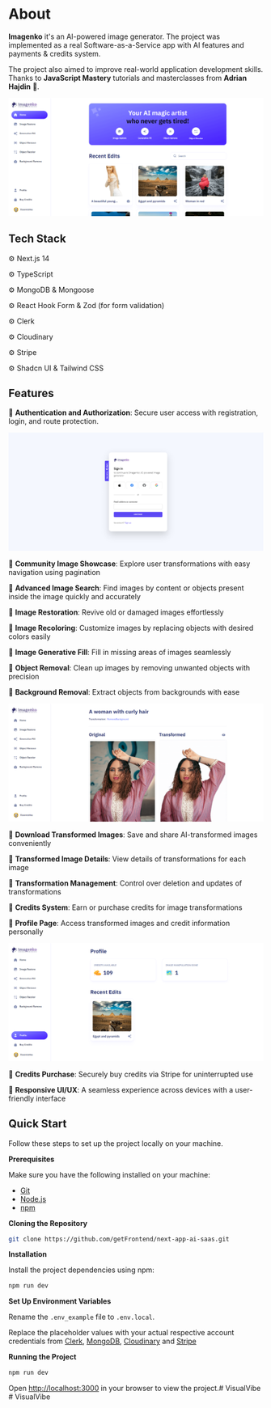# About

**Imagenko** it's an AI-powered image generator. The project was implemented as a real Software-as-a-Service app with AI features and payments & credits system.

The project also aimed to improve real-world application development skills. Thanks to **JavaScript Mastery** tutorials and masterclasses from **Adrian Hajdin** 🚀.

![](https://github.com/getFrontend/next-app-ai-saas/blob/main/public/imagenko-1.png?raw=true)

## Tech Stack

⚙️ Next.js 14

⚙️ TypeScript

⚙️ MongoDB & Mongoose

⚙️ React Hook Form & Zod (for form validation)

⚙️ Clerk

⚙️ Cloudinary

⚙️ Stripe

⚙️ Shadcn UI & Tailwind CSS

## Features

🔋 **Authentication and Authorization**: Secure user access with registration, login, and route protection.

![](https://github.com/getFrontend/next-app-ai-saas/blob/main/public/imagenko-2.png?raw=true)

🔋 **Community Image Showcase**: Explore user transformations with easy navigation using pagination

🔋 **Advanced Image Search**: Find images by content or objects present inside the image quickly and accurately

🔋 **Image Restoration**: Revive old or damaged images effortlessly

🔋 **Image Recoloring**: Customize images by replacing objects with desired colors easily

🔋 **Image Generative Fill**: Fill in missing areas of images seamlessly

🔋 **Object Removal**: Clean up images by removing unwanted objects with precision

🔋 **Background Removal**: Extract objects from backgrounds with ease

![](https://github.com/getFrontend/next-app-ai-saas/blob/main/public/imagenko-4.png?raw=true)

🔋 **Download Transformed Images**: Save and share AI-transformed images conveniently

🔋 **Transformed Image Details**: View details of transformations for each image

🔋 **Transformation Management**: Control over deletion and updates of transformations

🔋 **Credits System**: Earn or purchase credits for image transformations

🔋 **Profile Page**: Access transformed images and credit information personally

![](https://github.com/getFrontend/next-app-ai-saas/blob/main/public/imagenko-3.png?raw=true)

🔋 **Credits Purchase**: Securely buy credits via Stripe for uninterrupted use

🔋 **Responsive UI/UX**: A seamless experience across devices with a user-friendly interface

## Quick Start

Follow these steps to set up the project locally on your machine.

**Prerequisites**

Make sure you have the following installed on your machine:

- [Git](https://git-scm.com/)
- [Node.js](https://nodejs.org/en)
- [npm](https://www.npmjs.com/)

**Cloning the Repository**

```bash
git clone https://github.com/getFrontend/next-app-ai-saas.git
```

**Installation**

Install the project dependencies using npm:

```bash
npm run dev
```

**Set Up Environment Variables**

Rename the `.env_example` file to `.env.local`.

Replace the placeholder values with your actual respective account credentials from [Clerk](https://clerk.com/), [MongoDB](https://www.mongodb.com/), [Cloudinary](https://cloudinary.com/) and [Stripe](https://stripe.com)

**Running the Project**

```bash
npm run dev
```

Open [http://localhost:3000](http://localhost:3000) in your browser to view the project.#   V i s u a l V i b e 
 
 #   V i s u a l V i b e 
 
 